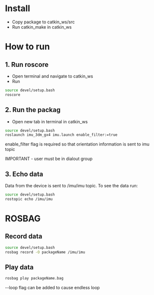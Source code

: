 # Install

* Copy package to catkin_ws/src
* Run catkin_make in catkin_ws

# How to run

## 1. Run roscore

* Open terminal and navigate to catkin_ws
* Run

```bash
source devel/setup.bash
roscore
```

## 2. Run the packag

* Open new tab in terminal in catkin_ws

```bash
source devel/setup.bash
roslaunch imu_3dm_gx4 imu.launch enable_filter:=true
```

enable_filter flag is required so that orientation information is sent to imu topic

IMPORTANT - user must be in dialout group

## 3. Echo data

Data from the device is sent to /imu/imu topic.
To see the data run:

```bash
source devel/setup.bash
rostopic echo /imu/imu
```

# ROSBAG

## Record data

```bash
source devel/setup.bash
rosbag record -O packageName /imu/imu
```

## Play data

```bash
rosbag play packageName.bag
```

--loop flag can be added to cause endless loop
